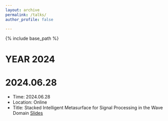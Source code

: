 ```yaml
---
layout: archive
permalink: /talks/
author_profile: false

---
```


{% include base_path %}
# YEAR 2024
# 2024.06.28
* Time: 2024.06.28
* Location: Online
* Title: Stacked Intelligent Metasurface for Signal Processing in the Wave Domain [Slides]()
